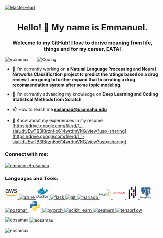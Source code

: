 [![MasterHead](https://static.wixstatic.com/media/6c3893_60b02f5779ab4a239a715f41ba6a007e~mv2_d_5000_1447_s_2.gif)](https://github.com/EOsamau)

<h1 align="center">Hello! 👋 My name is Emmanuel.</h1>
<h3 align="center">Welcome to my GitHub! I love to derive meaning from life, things and for my career, DATA!</h3>

<img align="right" alt="Coding" width="400" src="https://indusuni.ac.in/uploads/blogs/iite/Understanding,P20the,P20Hype,P20Around,P20Machine,P20Learning.gif.pagespeed.ce.oi7Wy3vTsY.gif">

<p align="left"> <img src="https://komarev.com/ghpvc/?username=eosamau&label=Profile%20views&color=0e75b6&style=flat" alt="eosamau" /> </p>

- 🔭 I’m currently working on **a Natural Language Processing and Neural Networks Classification project to predict the ratings based on a drug review. I am going to further expand that to creating a drug recommendation system after some topic modeling.**

- 🌱 I’m currently advancing my knowledge on **Deep Learning and Coding Statistical Methods from Scratch**

- 📫 How to reach me **eosamau@unomaha.edu**

- 📄 Know about my experiences in my resume [https://drive.google.com/file/d/1_t-siaUdtJEwTB3IBrznHo614wrdmVNG/view?usp=sharing](https://drive.google.com/file/d/1_t-siaUdtJEwTB3IBrznHo614wrdmVNG/view?usp=sharing)

<h3 align="left">Connect with me:</h3>
<p align="left">
<a href="https://linkedin.com/in/emmanuel-osamau" target="blank"><img align="center" src="https://raw.githubusercontent.com/rahuldkjain/github-profile-readme-generator/master/src/images/icons/Social/linked-in-alt.svg" alt="emmanuel-osamau" height="30" width="40" /></a>
</p>

<h3 align="left">Languages and Tools:</h3>
<p align="left"> <a href="https://aws.amazon.com" target="_blank" rel="noreferrer"> <img src="https://raw.githubusercontent.com/devicons/devicon/master/icons/amazonwebservices/amazonwebservices-original-wordmark.svg" alt="aws" width="40" height="40"/> </a> <a href="https://azure.microsoft.com/en-in/" target="_blank" rel="noreferrer"> <img src="https://www.vectorlogo.zone/logos/microsoft_azure/microsoft_azure-icon.svg" alt="azure" width="40" height="40"/> </a> <a href="https://www.docker.com/" target="_blank" rel="noreferrer"> <img src="https://raw.githubusercontent.com/devicons/devicon/master/icons/docker/docker-original-wordmark.svg" alt="docker" width="40" height="40"/> </a> <a href="https://flask.palletsprojects.com/" target="_blank" rel="noreferrer"> <img src="https://www.vectorlogo.zone/logos/pocoo_flask/pocoo_flask-icon.svg" alt="flask" width="40" height="40"/> </a> <a href="https://git-scm.com/" target="_blank" rel="noreferrer"> <img src="https://www.vectorlogo.zone/logos/git-scm/git-scm-icon.svg" alt="git" width="40" height="40"/> </a> <a href="https://mariadb.org/" target="_blank" rel="noreferrer"> <img src="https://www.vectorlogo.zone/logos/mariadb/mariadb-icon.svg" alt="mariadb" width="40" height="40"/> </a> <a href="https://www.mysql.com/" target="_blank" rel="noreferrer"> <img src="https://raw.githubusercontent.com/devicons/devicon/master/icons/mysql/mysql-original-wordmark.svg" alt="mysql" width="40" height="40"/> </a> <a href="https://www.oracle.com/" target="_blank" rel="noreferrer"> <img src="https://raw.githubusercontent.com/devicons/devicon/master/icons/oracle/oracle-original.svg" alt="oracle" width="40" height="40"/> </a> <a href="https://pandas.pydata.org/" target="_blank" rel="noreferrer"> <img src="https://raw.githubusercontent.com/devicons/devicon/2ae2a900d2f041da66e950e4d48052658d850630/icons/pandas/pandas-original.svg" alt="pandas" width="40" height="40"/> </a> <a href="https://www.postgresql.org" target="_blank" rel="noreferrer"> <img src="https://raw.githubusercontent.com/devicons/devicon/master/icons/postgresql/postgresql-original-wordmark.svg" alt="postgresql" width="40" height="40"/> </a> <a href="https://postman.com" target="_blank" rel="noreferrer"> <img src="https://www.vectorlogo.zone/logos/getpostman/getpostman-icon.svg" alt="postman" width="40" height="40"/> </a> <a href="https://www.python.org" target="_blank" rel="noreferrer"> <img src="https://raw.githubusercontent.com/devicons/devicon/master/icons/python/python-original.svg" alt="python" width="40" height="40"/> </a> <a href="https://pytorch.org/" target="_blank" rel="noreferrer"> <img src="https://www.vectorlogo.zone/logos/pytorch/pytorch-icon.svg" alt="pytorch" width="40" height="40"/> </a> <a href="https://scikit-learn.org/" target="_blank" rel="noreferrer"> <img src="https://upload.wikimedia.org/wikipedia/commons/0/05/Scikit_learn_logo_small.svg" alt="scikit_learn" width="40" height="40"/> </a> <a href="https://seaborn.pydata.org/" target="_blank" rel="noreferrer"> <img src="https://seaborn.pydata.org/_images/logo-mark-lightbg.svg" alt="seaborn" width="40" height="40"/> </a> <a href="https://www.tensorflow.org" target="_blank" rel="noreferrer"> <img src="https://www.vectorlogo.zone/logos/tensorflow/tensorflow-icon.svg" alt="tensorflow" width="40" height="40"/> </a> </p>

<p><img align="left" src="https://github-readme-stats.vercel.app/api/top-langs?username=eosamau&show_icons=true&locale=en&layout=compact" alt="eosamau" /></p>

<p>&nbsp;<img align="center" src="https://github-readme-stats.vercel.app/api?username=eosamau&show_icons=true&locale=en" alt="eosamau" /></p>

<p><img align="center" src="https://github-readme-streak-stats.herokuapp.com/?user=eosamau&" alt="eosamau" /></p>
